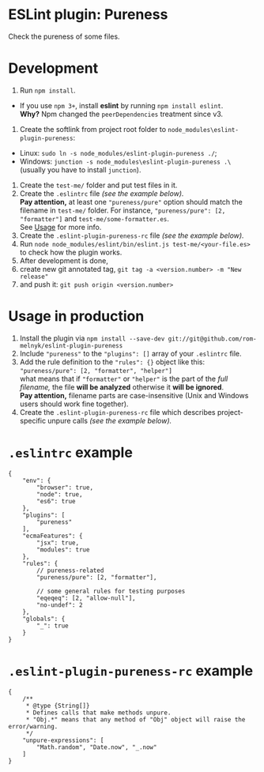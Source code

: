 # ESLint plugin: Pureness
Check the pureness of some files.

# Development
1. Run `npm install`.
  - If you use `npm 3+`, install **eslint** by running `npm install eslint`.  
   **Why?** Npm changed the `peerDependencies` treatment since v3.
1. Create the softlink from project root folder to `node_modules\eslint-plugin-pureness`:
  - Linux: `sudo ln -s node_modules/eslint-plugin-pureness ./`;
  - Windows: `junction -s node_modules\eslint-plugin-pureness .\` (usually you have to install `junction`).
1. Create the `test-me/` folder and put test files in it.
1. Create the `.eslintrc` file _(see the example below)._  
   **Pay attention,** at least one `"pureness/pure"` option should match the filename in `test-me/` folder. For instance, `"pureness/pure": [2, "formatter"]` and `test-me/some-formatter.es`.  
   See [Usage](#Usage%20in%20production) for more info.
1. Create the `.eslint-plugin-pureness-rc` file _(see the example below)._
1. Run `node node_modules/eslint/bin/eslint.js test-me/<your-file.es>` to check how the plugin works.
1. After development is done,
  1. create new git annotated tag, `git tag -a <version.number> -m "New release"`
  1. and push it: `git push origin <version.number>`

# Usage in production
1. Install the plugin via `npm install --save-dev git://git@github.com/rom-melnyk/eslint-plugin-pureness`
1. Include `"pureness"` to the `"plugins": []` array of your `.eslintrc` file.
1. Add the rule definition to the `"rules": {}` object like this:  
   `"pureness/pure": [2, "formatter", "helper"]`  
   what means that if `"formatter"` or `"helper"` is the part of the _full filename,_ the file **will be analyzed** otherwise it **will be ignored**.  
   **Pay attention,** filename parts are case-insensitive (Unix and Windows users should work fine together).
1. Create the `.eslint-plugin-pureness-rc` file which describes project-specific unpure calls _(see the example below)._

# `.eslintrc` example
```
{
    "env": {
        "browser": true,
        "node": true,
        "es6": true
    },
    "plugins": [
        "pureness"
    ],
    "ecmaFeatures": {
        "jsx": true,
        "modules": true
    },
    "rules": {
        // pureness-related
        "pureness/pure": [2, "formatter"],

        // some general rules for testing purposes
        "eqeqeq": [2, "allow-null"],
        "no-undef": 2
    },
    "globals": {
        "_": true
    }
}
```

# `.eslint-plugin-pureness-rc` example
```
{
    /**
     * @type {String[]}
     * Defines calls that make methods unpure.
     * "Obj.*" means that any method of "Obj" object will raise the error/warning.
     */
    "unpure-expressions": [
        "Math.random", "Date.now", "_.now"
    ]
}
```
